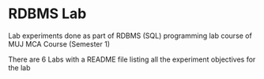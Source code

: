 # RDBMS Lab
Lab experiments done as part of RDBMS (SQL) programming lab course of MUJ MCA Course (Semester 1)

There are 6 Labs with a README file listing all the experiment objectives for the lab